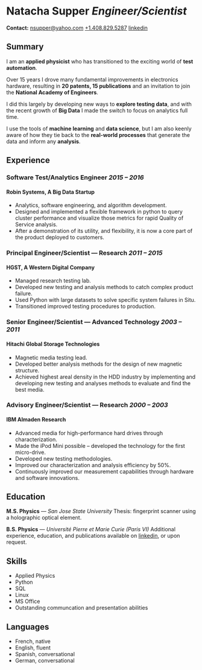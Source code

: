 **Natacha** **Supper** *Engineer/Scientist*
===========================================

**Contact:**
[nsupper@yahoo.com](mailto:nsupper@yahoo.com) 
[+1.408.829.5287](tel:+14088295287) 
[linkedin](https://www.linkedin.com/in/natacha-supper-72802b1)

Summary
-------

I am an **applied physicist** who has transitioned to the exciting world of
**test automation**.

Over 15 years I drove many fundamental improvements in electronics hardware,
resulting in **20 patents, 15 publications** and an invitation to join the
**National Academy of Engineers**.

I did this largely by developing new ways to **explore testing data**, and with
the recent growth of **Big Data** I made the switch to focus on analytics full
time.

I use the tools of **machine learning** and **data science**, but I am also
keenly aware of how they tie back to the **real-world processes** that generate
the data and inform any **analysis**.

Experience
----------

### Software Test/Analytics Engineer _2015 – 2016_

#### Robin Systems, A Big Data Startup

* Analytics, software engineering, and algorithm development.
* Designed and implemented a flexible framework in python to query cluster
  performance and visualize those metrics for rapid Quality of Service analysis.
* After a demonstration of its utility, and flexibility, it is now a core part
  of the product deployed to customers.


### Principal Engineer/Scientist — Research _2011 – 2015_

#### HGST, A Western Digital Company

* Managed research testing lab.
* Developed new testing and analysis methods to catch complex product failure. 
* Used Python with large datasets to solve specific system failures in Situ.
* Transitioned improved testing procedures to production.


### Senior Engineer/Scientist — Advanced Technology _2003 – 2011_

#### Hitachi Global Storage Technologies

* Magnetic media testing lead.
* Developed better analysis methods for the design of new magnetic structure.
* Achieved highest areal density in the HDD industry by implementing and
  developing new testing and analyses methods to evaluate and find the best
  media.


### Advisory Engineer/Scientist — Research _2000 – 2003_

#### IBM Almaden Research

* Advanced media for high-performance hard drives through characterization.
* Made the iPod Mini possible – developed the technology for the first
  micro-drive.
* Developed new testing methodologies.
* Improved our characterization and analysis efficiency by 50%.
* Continuously improved our measurement capabilities through hardware and
  software innovations.


Education
---------

**M.S. Physics** — _San Jose State University_ 
Thesis: fingerprint scanner using a holographic optical element.

**B.S. Physics** — _Université Pierre et Marie Curie (Paris VI)_ 
Additional experience, education, and publications available on
[linkedin](https://www.linkedin.com/pub/natacha-supper/1/2b/728), or upon
request.


Skills
------

* Applied Physics
* Python
* SQL
* Linux
* MS Office
* Outstanding communcation and presentation abilities

Languages
---------

* French, native
* English, fluent
* Spanish, conversational
* German, conversational

